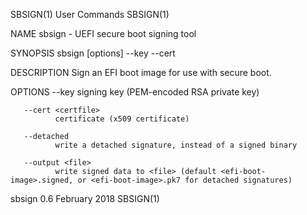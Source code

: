 SBSIGN(1)                                                                                    User Commands                                                                                   SBSIGN(1)

NAME
       sbsign - UEFI secure boot signing tool

SYNOPSIS
       sbsign [options] --key <keyfile> --cert <certfile> <efi-boot-image>

DESCRIPTION
       Sign an EFI boot image for use with secure boot.

OPTIONS
       --key <keyfile>
              signing key (PEM-encoded RSA private key)

       --cert <certfile>
              certificate (x509 certificate)

       --detached
              write a detached signature, instead of a signed binary

       --output <file>
              write signed data to <file> (default <efi-boot-image>.signed, or <efi-boot-image>.pk7 for detached signatures)

sbsign 0.6                                                                                   February 2018                                                                                   SBSIGN(1)
